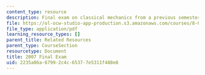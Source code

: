 ```yaml
---
content_type: resource
description: Final exam on classical mechanics from a previous semester.
file: https://ol-ocw-studio-app-production.s3.amazonaws.com/courses/8-012-physics-i-classical-mechanics-fall-2008/2235a06a67992c4c65377e5311f488e8_2007_final.pdf
file_type: application/pdf
learning_resource_types: []
parent_title: Related Resources
parent_type: CourseSection
resourcetype: Document
title: 2007 Final Exam
uid: 2235a06a-6799-2c4c-6537-7e5311f488e8
---
```

